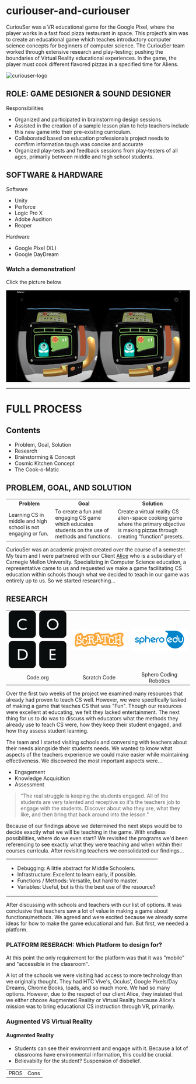 # curiouser-and-curiouser

<p>CuriouSer was a VR educational game for the Google Pixel, where the player works in a fast food pizza restaurant in space. This project’s aim was to create an educational game which teaches introductory computer science concepts for beginners of computer science. The CuriouSer team worked through extensive research and play-testing; pushing the boundaries of Virtual Reality educational experiences. In the game, the player must cook different flavored pizzas in a specified time for Aliens.</p>

<img src="imgs/curiouser_poster.jpg" alt="curiouser-logo">

<h2>ROLE: GAME DESIGNER & SOUND DESIGNER</h2>
<p>Responsibilities</p>

<ul>
  <li>Organized and participated in brainstorming design sessions.</li>
  <li>Assisted in the creation of a sample lesson plan to help teachers include this new game into their pre-existing curriculum.</li>
  <li>Collaborated based on education professionals project needs to comfirm information taugh was concise and accurate</li>
  <li>Organized play-tests and feedback sessions from play-testers of all ages, primarily between middle and high school students.</li>
</ul>

<h2>SOFTWARE & HARDWARE</h2>
<p>Software</p>
<ul>
  <li>Unity</li>
  <li>Perforce</li>
  <li>Logic Pro X</li>
  <li>Adobe Audition</li>
  <li>Reaper</li>
</ul>

<p>Hardware</p>
<ul>
  <li>Google Pixel (XL)</li>
  <li>Google DayDream</li>
</ul>

<h3>Watch a demonstration!</h3>
<p>Click the picture below</p>
<a href="https://www.youtube.com/watch?v=FC9yZjRInf0" target="_blank"><img src="imgs/Cosmic-kitchen-screenshot.png" alt="cosmic kitchen picture"></a>

<hr>

<h1>FULL PROCESS</h1>

<h2>Contents</h2>
<ul>
  <li>Problem, Goal, Solution</li>
  <li>Research</li>
  <li>Brainstorming & Concept</li>
  <li>Cosmic Kitchen Concept</li>
  <li>The Cook-o-Matic</li>
</ul>

<h2>PROBLEM, GOAL, AND SOLUTION</h2>

<table>
  <tr>
    <th>Problem</th>
    <th>Goal</th>
    <th>Solution</th>
  </tr>
  <tr>
    <td>Learning CS in middle and high school is not engaging or fun.</td>
    <td>To create a fun and engaging CS game which educates students on the use of methods and functions.</td>
    <td>Create a virtual reality CS alien-space cooking game where the primary objective is making pizzas through creating “function” presets.</td>
  </tr>
</table>

<p>CuriouSer was an academic project created over the course of a semester. My team and I were partnered with our Client <a href="http://www.alice.org/">Alice</a> who is a subsidiary of Carnegie Mellon University. Specializing in Computer Science education, a representative came to us and requested we make a game facilitating CS education within schools though what we decided to teach in our game was entirely up to us. So we started researching…</p>

<h2>RESEARCH</h2>
<table>
  <tr>
    <td><img src="imgs/codedotorg.png" alt="code.org logo"></td>
    <td><img src="imgs/Scratchlogo.png" alt="scratch code logo"></td>
    <td><img src="imgs/sphero-img.png" alt="sphero coding robotics logo"</td>
  </tr>
  <tr>
    <td align="center">Code.org</td>
    <td align="center">Scratch Code</td>
    <td align="center">Sphero Coding Robotics</td>
  </tr>
</table>

<p>Over the first two weeks of the project we examined many resources that already had proven to teach CS well. However, we were specifically tasked of making a game that teaches CS that was "Fun". Though our resources were excellent at educating, we felt they lacked entertainment. The next thing for us to do was to discuss with educators what the methods they already use to teach CS were, how they keep their student engaged, and how they assess student learning.</p>


<p>The team and I started visiting schools and conversing with teachers about their needs alongside their students needs. We wanted to know what aspects of the teachers experience we could make easier while maintaining effectiveness. We discovered the most important aspects were...</p>
<ul>
  <li>Engagement</li>
  <li>Knowledge Acquisition</li>
  <li>Assessment</li>
</ul>

<blockquote>"The real struggle is keeping the students engaged. All of the students are very talented and receptive so it's the teachers job to engage with the students. Discover about who they are, what they like, and then bring that back around into the lesson."</blockquote>

<p>Because of our findings above we determined the next steps would be to decide exactly what we will be teaching in the game. With endless possibilities, where do we even start? We revisited the programs we'd been referencing to see exactly what they were teaching and when within their courses curricula. After revisiting teachers we consolidated our findings...</p>

<table>
  <td>
    <ul>
      <li>Debugging: A little abstract for Middle Schoolers.</li>
      <li>Infrastructure: Excellent to learn early, if possible.</li>
      <li>Functions / Methods: Versatile, but hard to master.</li>
      <li>Variables: Useful, but is this the best use of the resource?</li>
    </ul>
  </td>
</table>

<p>After discussing with schools and teachers with our list of options. It was conclusive that teachers saw a lot of value in making a game about functions/methods. We agreed and were excited because we already some ideas for how to make the game educational and fun. But first, we needed a platform.</p>

<h3>PLATFORM RESERACH: Which Platform to design for?</h3>
<p>At this point the only requirement for the platform was that it was "mobile" and "accessible in the classroom".</p>
<p>A lot of the schools we were visiting had access to more technology than we originally thought. They had HTC Vive's, Oculus', Google Pixels/Day Dreams, Chrome Books, Ipads, and so much more. We had so many options. However, due to the respect of our client Alice, they insisted that we either choose Augmented Reality or Virtual Reality because Alice's mission was to bring educational CS instruction through VR, primarily.</p>

<h3>Augmented VS Virtual Reality</h3>

<h4>Augmented Reality</h4>
<table>
  <tr>
    <td>PROS</td>
    <td>Cons</td>
  </tr>
  <tr>
    <ul>
      <li>Students can see their environment and engage with it. Because a lot of classrooms have environmental information, this could be crucial.</li>
      <li>Believabilty for the student? Suspension of disbelief. </li>
    </ul>
  </tr>
</table>

  
  
